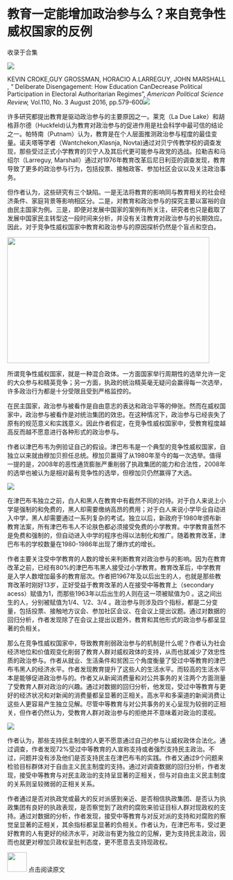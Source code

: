 # 教育一定能增加政治参与么？来自竞争性威权国家的反例


收录于合集

<img src='/images/674/2.gif' width='auto' />  

KEVIN CROKE,GUY GROSSMAN, HORACIO A.LARREGUY, JOHN MARSHALL , “ Deliberate
Disengagement: How Education CanDecrease Political Participation in Electoral
Authoritarian Regimes”, _American Political Science Review,_ Vol.110, No. 3
August 2016, pp.579-600<img src='/images/674/3.gif' width='auto' />

许多研究都提出教育是驱动政治参与的主要原因之一。莱克（La Due
Lake）和胡格菲尔德（Huckfeld)认为教育对政治参与的促进作用是社会科学中最可信的结论之一。帕特南（Putnam）认为，教育是在个人层面推测政治参与程度的最佳变量。诺夫塔等学者（Wantchekon,Klasnja,
Novta)通过对贝宁传教学校的调查发现，那些受过正式小学教育的贝宁人及其后代更可能参与政党的选战。拉勒吉和马绍尔（Larreguy,
Marshall）通过对1976年教育改革后尼日利亚的调查发现，教育导致了更多的政治参与行为，包括投票、接触政客、参加社区会议以及关注政治事务。

但作者认为，这些研究有三个缺陷。一是无法将教育的影响同与教育相关的社会经济条件、家庭背景等影响相区分。二是，对教育和政治参与的探究主要以富裕的自由民主国家为例。三是，即便对发展中国家的案例有所关注，研究者也只是截取了发展中国家民主转型这一段时间来分析，并没有关注教育对政治参与的长期效应。因此，对于竞争性威权国家中教育和政治参与的原因探析仍然是个盲点和空白。

<img src='/images/674/4.jpeg' width='466.37426900585' height='290' />  

所谓竞争性威权国家，就是一种混合政体。一方面国家举行周期性的选举允许一定的大众参与和精英竞争；另一方面，执政的统治精英毫无疑问会赢得每一次选举，许多政治行为都是十分受限且受到严格监控的。

在民主国家，政治参与被看作是自由意志的表达和政治平等的伸张。然而在威权国家中，政治参与被看作是对统治集团的效忠。在这种情况下，政治参与已经丧失了原有的规范意义和实践意义。因此作者假定，在竞争性威权国家中，受教育程度越高反而越不愿意进行各种形式的政治参与。

作者以津巴布韦为例验证自己的假设。津巴布韦是一个典型的竞争性威权国家，自独立以来就由穆加贝担任总统。穆加贝赢得了从1980年至今的每一次选举。值得一提的是，2008年的恶性通货膨胀严重削弱了执政集团的能力和合法性，2008年的选举也被认为是相对最有竞争性的选举，但穆加贝仍然赢得了大选。

![](/images/674/5.jpeg)

  

在津巴布韦独立之前，白人和黑人在教育中有截然不同的对待。对于白人来说上小学是强制的和免费的，黑人却需要缴纳高昂的费用；对于白人来说小学毕业自动进入中学，黑人却需要通过一系列复杂的考试。独立以后，新政府于1980年颁布新教育法案，所有津巴布韦人不论肤色都必须接受免费的小学教育。中学教育虽然不是免费和强制的，但自动进入中学的程序也得以法制化和推广。随着教育改革，津巴布韦的学校数量在1980-1986年出现了爆炸式的增长。

作者主要关注受中学教育的人数的增长来判断教育对政治参与的影响。因为在教育改革之前，已经有80%的津巴布韦黑人接受过小学教育。教育改革后，中学教育是入学人数增加最多的教育层次。作者把1967年及以后出生的人，也就是那些教育改革时刚好13岁，正好受益于教育改革的人在接受中等教育上（secondary
acess）赋值为1，而那些1963年以后出生的人则在这一项被赋值为0 。这之间出生的人，分别被赋值为1/4、1/2、3/4
。政治参与则涉及四个指标，都是二分变量，包括投票、接触地方议会、参加社区会议、在会议上提出议题。通过对数据的回归分析，作者发现除了在会议上提出议题外，教育和其他形式的政治参与都呈显著的负相关。

那么在竞争性威权国家中，导致教育削弱政治参与的机制是什么呢？作者认为社会经济地位和价值观变化削弱了教育人群对威权政体的支持，从而也就减少了效忠性质的政治参与。作者从就业、生活条件和贫困三个角度衡量了受过中等教育的津巴布韦黑人的经济水平。作者发现教育提升了这些人的生活水平。而较高的生活水平本是能够促进政治参与的。作者又从新闻消费量和对公共事务的关注两个方面测量了受教育人群对政治的兴趣。通过对数据的回归分析，他发现，受过中等教育与更好的经济状况和对新闻的消费量都呈显著的正相关。高水平和多渠道的新闻消费让这些人更容易产生独立见解。尽管中等教育与对公共事务的关心呈现为较弱的正相关，但作者仍然认为，受教育人群对政治参与的拒绝并不意味着对政治的漠视。

![](/images/674/6.jpeg)

作者认为，那些支持民主制度的人更不愿意通过自己的参与让威权政体合法化。通过调查，作者发现72%受过中等教育的人宣称支持或者强烈支持民主政治。不过，问题并没有涉及他们是否支持民主在津巴布韦的实践。作者又通过9个问题来检验目标群体对于自由主义民主制度的支持。通过对调查数据的回归分析，作者发现，接受中等教育与对民主政治的支持呈显著的正相关，但与对自由主义民主制度的关系则呈较微弱的正相关关系。

作者通过是否对执政党或最大的反对派感到亲近、是否相信执政集团、是否认为执政集团有良好的执政表现，是否察觉到了政府的腐败来验证目标人群对现政权的支持。通过对数据的分析，作者发现，接受中等教育与对反对派的支持和对腐败的察觉呈显著的正相关，其余指标都呈显著的负相关。作者认为，在津巴布韦，受过更好教育的人有更好的经济水平，对政治有更为独立的见解，更为支持民主政治，因而也就更对穆加贝政权呈批判态度，更不愿意去支持现政权。

<img src='/images/674/7.gif' width='45px' height='' /> 点击阅读原文

